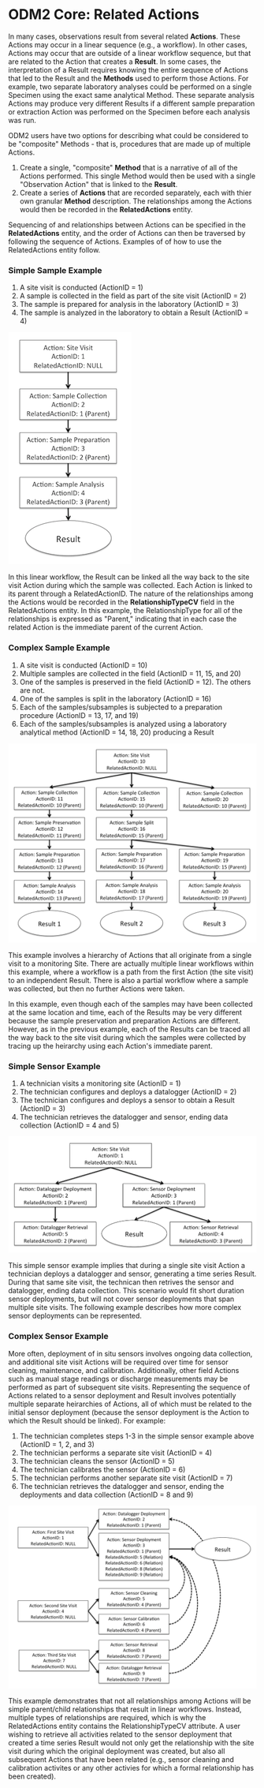 ODM2 Core: Related Actions
==========================

In many cases, observations result from several related **Actions**. These Actions may occur in a linear sequence (e.g., a workflow). In other cases, Actions may occur that are outside of a linear workflow sequence, but that are related to the Action that creates a **Result**. In some cases, the interpretation of a Result requires knowing the entire sequence of Actions that led to the Result and the **Methods** used to perform those Actions.  For example, two separate laboratory analyses could be performed on a single Specimen using the exact same analytical Method. These separate analysis Actions may produce very different Results if a different sample preparation or extraction Action was performed on the Specimen before each analysis was run. 

ODM2 users have two options for describing what could be considered to be "composite" Methods - that is, procedures that are made up of multiple Actions.

1. Create a single, "composite" **Method** that is a narrative of all of the Actions performed. This single Method would then be used with a single "Observation Action" that is linked to the **Result**.
2. Create a series of **Actions** that are recorded separately, each with thier own granular **Method** description. The relationships among the Actions would then be recorded in the **RelatedActions** entity.

Sequencing of and relationships between Actions can be specified in the **RelatedActions** entity, and the order of Actions can then be traversed by following the sequence of Actions. Examples of of how to use the RelatedActions entity follow.

### Simple Sample Example

1. A site visit is conducted (ActionID = 1)
2. A sample is collected in the field as part of the site visit (ActionID = 2)
3. The sample is prepared for analysis in the laboratory (ActionID = 3)
4. The sample is analyzed in the laboratory to obtain a Result (ActionID = 4)

![Simple Sample Workflow](images/simplesampleexample.png)

In this linear workflow, the Result can be linked all the way back to the site visit Action during which the sample was collected. Each Action is linked to its parent through a RelatedActionID. The nature of the relationships among the Actions would be recorded in the **RelationshipTypeCV** field in the RelatedActions entity. In this example, the RelationshipType for all of the relationships is expressed as "Parent," indicating that in each case the related Action is the immediate parent of the current Action.

### Complex Sample Example

1. A site visit is conducted (ActionID = 10)
2. Multiple samples are collected in the field (ActionID = 11, 15, and 20)
3. One of the samples is preserved in the field (ActionID = 12). The others are not.
4. One of the samples is split in the laboratory (ActionID = 16)
5. Each of the samples/subsamples is subjected to a preparation procedure (ActionID = 13, 17, and 19)
6. Each of the samples/subsamples is analyzed using a laboratory analytical method (ActionID = 14, 18, 20) producing a Result

![Complex Sample Workflow](images/complexsampleexample.png)

This example involves a hierarchy of Actions that all originate from a single visit to a monitoring Site.  There are actually multiple linear workflows within this example, where a workflow is a path from the first Action (the site visit) to an independent Result. There is also a partial workflow where a sample was collected, but then no further Actions were taken.

In this example, even though each of the samples may have been collected at the same location and time, each of the Results may be very different because the sample preservation and preparation Actions are different. However, as in the previous example, each of the Results can be traced all the way back to the site visit during which the samples were collected by tracing up the heirarchy using each Action's immediate parent. 

### Simple Sensor Example

1. A technician visits a monitoring site (ActionID = 1)
2. The technician configures and deploys a datalogger (ActionID = 2)
3. The technician configures and deploys a sensor to obtain a Result (ActionID = 3)
4. The technician retrieves the datalogger and sensor, ending data collection (ActionID = 4 and 5)

![Simple Sensor Workflow](images/simplesensorexample.png)

This simple sensor example implies that during a single site visit Action a technician deploys a datalogger and sensor, generating a time series Result. During that same site visit, the technican then retrives the sensor and datalogger, ending data collection. This scenario would fit short duration sensor deployments, but will not cover sensor deployments that span multiple site visits. The following example describes how more complex sensor deployments can be represented.

### Complex Sensor Example

More often, deployment of in situ sensors involves ongoing data collection, and additional site visit Actions will be required over time for sensor cleaning, maintenance, and calibration. Additionally, other field Actions such as manual stage readings or discharge measurements may be performed as part of subsequent site visits. Representing the sequence of Actions related to a sensor deployment and Result involves potentially multiple separate heirarchies of Actions, all of which must be related to the initial sensor deployment (because the sensor deployment is the Action to which the Result should be linked).  For example:

1. The technician completes steps 1-3 in the simple sensor example above (ActionID = 1, 2, and 3)
2. The technician performs a separate site visit (ActionID = 4)
3. The technician cleans the sensor (ActionID = 5)
4. The technician calibrates the sensor (ActionID = 6)
5. The technician performs another separate site visit (ActionID = 7)
6. The technician retrieves the datalogger and sensor, ending the deployments and data collection (ActionID = 8 and 9)

![Complex Sensor Workflow](images/complexsensorexample.png)

This example demonstrates that not all relationships among Actions will be simple parent/child relationships that result in linear workflows. Instead, multiple types of relationships are required, which is why the RelatedActions entity contains the RelationshipTypeCV attribute. A user wishing to retrieve all activities related to the sensor deployment that created a time series Result would not only get the relationship with the site visit during which the original deployment was created, but also all subsequent Actions that have been related (e.g., sensor cleaning and calibration activites or any other activies for which a formal relationship has been created). 
